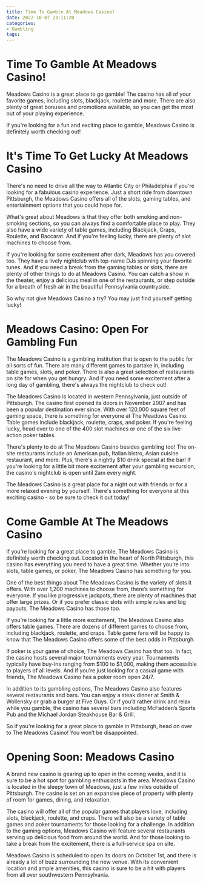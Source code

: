 ```yaml
---
title: Time To Gamble At Meadows Casino!
date: 2022-10-07 23:11:20
categories:
- Gambling
tags:
---
```



#  Time To Gamble At Meadows Casino!

Meadows Casino is a great place to go gamble! The casino has all of your favorite games, including slots, blackjack, roulette and more. There are also plenty of great bonuses and promotions available, so you can get the most out of your playing experience.

If you're looking for a fun and exciting place to gamble, Meadows Casino is definitely worth checking out!

#  It's Time To Get Lucky At Meadows Casino

There's no need to drive all the way to Atlantic City or Philadelphia if you're looking for a fabulous casino experience. Just a short ride from downtown Pittsburgh, the Meadows Casino offers all of the slots, gaming tables, and entertainment options that you could hope for.

What's great about Meadows is that they offer both smoking and non-smoking sections, so you can always find a comfortable place to play. They also have a wide variety of table games, including Blackjack, Craps, Roulette, and Baccarat. And if you're feeling lucky, there are plenty of slot machines to choose from.

If you're looking for some excitement after dark, Meadows has you covered too. They have a lively nightclub with top-name DJs spinning your favorite tunes. And if you need a break from the gaming tables or slots, there are plenty of other things to do at Meadows Casino. You can catch a show in the theater, enjoy a delicious meal in one of the restaurants, or step outside for a breath of fresh air in the beautiful Pennsylvania countryside.

So why not give Meadows Casino a try? You may just find yourself getting lucky!

#  Meadows Casino: Open For Gambling Fun

The Meadows Casino is a gambling institution that is open to the public for all sorts of fun. There are many different games to partake in, including table games, slots, and poker. There is also a great selection of restaurants on site for when you get hungry. And if you need some excitement after a long day of gambling, there's always the nightclub to check out!

The Meadows Casino is located in western Pennsylvania, just outside of Pittsburgh. The casino first opened its doors in November 2007 and has been a popular destination ever since. With over 120,000 square feet of gaming space, there is something for everyone at The Meadows Casino. Table games include blackjack, roulette, craps, and poker. If you're feeling lucky, head over to one of the 400 slot machines or one of the six live-action poker tables.

There's plenty to do at The Meadows Casino besides gambling too! The on-site restaurants include an American pub, Italian bistro, Asian cuisine restaurant, and more. Plus, there's a nightly $10 drink special at the bar! If you're looking for a little bit more excitement after your gambling excursion, the casino's nightclub is open until 2am every night.

The Meadows Casino is a great place for a night out with friends or for a more relaxed evening by yourself. There's something for everyone at this exciting casino - so be sure to check it out today!

#  Come Gamble At The Meadows Casino

If you’re looking for a great place to gamble, The Meadows Casino is definitely worth checking out. Located in the heart of North Pittsburgh, this casino has everything you need to have a great time. Whether you’re into slots, table games, or poker, The Meadows Casino has something for you.

One of the best things about The Meadows Casino is the variety of slots it offers. With over 1,200 machines to choose from, there’s something for everyone. If you like progressive jackpots, there are plenty of machines that offer large prizes. Or if you prefer classic slots with simple rules and big payouts, The Meadows Casino has those too.

If you’re looking for a little more excitement, The Meadows Casino also offers table games. There are dozens of different games to choose from, including blackjack, roulette, and craps. Table game fans will be happy to know that The Meadows Casino offers some of the best odds in Pittsburgh.

If poker is your game of choice, The Meadows Casino has that too. In fact, the casino hosts several major tournaments every year. Tournaments typically have buy-ins ranging from $100 to $1,000, making them accessible to players of all levels. And if you’re just looking for a casual game with friends, The Meadows Casino has a poker room open 24/7.

In addition to its gambling options, The Meadows Casino also features several restaurants and bars. You can enjoy a steak dinner at Smith & Wollensky or grab a burger at Five Guys. Or if you’d rather drink and relax while you gamble, the casino has several bars including McFadden’s Sports Pub and the Michael Jordan Steakhouse Bar & Grill.

So if you’re looking for a great place to gamble in Pittsburgh, head on over to The Meadows Casino! You won’t be disappointed.

#  Opening Soon: Meadows Casino

A brand new casino is gearing up to open in the coming weeks, and it is sure to be a hot spot for gambling enthusiasts in the area. Meadows Casino is located in the sleepy town of Meadows, just a few miles outside of Pittsburgh. The casino is set on an expansive piece of property with plenty of room for games, dining, and relaxation.

The casino will offer all of the popular games that players love, including slots, blackjack, roulette, and craps. There will also be a variety of table games and poker tournaments for those looking for a challenge. In addition to the gaming options, Meadows Casino will feature several restaurants serving up delicious food from around the world. And for those looking to take a break from the excitement, there is a full-service spa on site.

Meadows Casino is scheduled to open its doors on October 1st, and there is already a lot of buzz surrounding the new venue. With its convenient location and ample amenities, this casino is sure to be a hit with players from all over southwestern Pennsylvania.